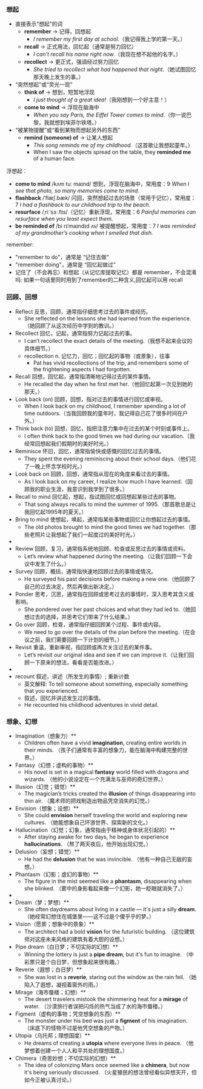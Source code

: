 ### 想起
- 直接表示“想起”的词
  - **remember** → 记得，回想起
    - *I remember my first day at school.*（我记得我上学的第一天。）   
  - **recall** → 正式用法，回忆起（通常是努力回忆）
    - *I can’t recall his name right now.*（我现在想不起他的名字。）  
  - **recollect** → 更正式，强调经过努力回忆
    - *She tried to recollect what had happened that night.*（她试图回忆那天晚上发生的事。）
- “突然想起”或“灵光一现”
  - **think of** → 想到，短暂地浮现
    - *I just thought of a great idea!*（我刚想到一个好主意！）  
  - **come to mind** → 浮现在脑海中 
    - *When you say Paris, the Eiffel Tower comes to mind.*（你一说巴黎，我就想到埃菲尔铁塔。）   
- “被某物提醒”或“看到某物而想起另外的东西”
  - **remind (someone) of** → 让某人想起
    - *This song reminds me of my childhood.*（这首歌让我想起童年。）
    - When I saw the objects spread on the table, they **reminded me** of a human face.

浮想起：
- **come to mind** /kʌm tuː maɪnd/ 想到，浮现在脑海中，常用度：9
  *When I see that photo, so many memories come to mind.*
- **flashback** /ˈflæʃ.bæk/ 闪回，突然想起过去的场景（常用于记忆），常用度：7
  *I had a flashback to our childhood trip to the beach.*
- **resurface** /ˌriːˈsɜː.fɪs/（记忆）重新浮现，常用度：6
  *Painful memories can resurface when you least expect them.*
- **be reminded of** /bi rɪˈmaɪndɪd ʌv/ 被提醒想起，常用度：7
  *I was reminded of my grandmother’s cooking when I smelled that dish.*
 
remember:
- "remember to do"，通常是 “记住去做”
- "remember doing"，通常是 “回忆起做过”
- 记住了（不会再忘）和想起（从记忆库提取记忆）都是 remember，不会混淆吗: 如果一句话里同时用到了remember的二种含义,回忆起可以用 recall

### 回顾、回想
- Reflect 反思，回顾，通常指仔细思考过去的事件或经历。
  - She reflected on the lessons she had learned from the experience.（她回顾了从这次经历中学到的教训。）
- Recollect 回忆，记起，通常指努力记起过去的事。
  - I can’t recollect the exact details of the meeting.（我想不起来会议的具体细节。）
  - recollection n. 记忆力，回忆；回忆起的事物（或景象），往事
    - Pat has vivid recollections of the trip, and remembers some of the frightening aspects I had forgotten.
- Recall 回想，回忆起，通常指清晰地记得过去的某件事情。 
  - He recalled the day when he first met her.（他回忆起第一次见到她的那天。） 
- Look back (on) 回顾，回想，指对过去的事情进行回忆或审视。
  - When I look back on my childhood, I remember spending a lot of time outdoors.（当我回顾我的童年时，我记得自己花了很多时间在户外。）
- Think back (to) 回想，回忆，指把注意力集中在过去的某个时刻或事件上。
  - I often think back to the good times we had during our vacation.（我经常回想起我们假期时的美好时光。）
- Reminisce 怀旧，回忆，通常指愉快或感慨的回忆过去的事情。 
  - They spent the evening reminiscing about their school days.（他们花了一晚上怀念学校时光。）
- Look back on 回顾，回想，通常指从现在的角度来看过去的事情。
  - As I look back on my career, I realize how much I have learned.（回顾我的职业生涯，我意识到我学到了很多。）
- Recall to mind 回忆起，想起，指试图回忆或回想起某些过去的事物。
  - That song always recalls to mind the summer of 1995.（那首歌总是让我回忆起1995年的夏天。）
- Bring to mind 使想起，唤起，通常指某些事物或回忆让你想起过去的事情。
  - The old photos brought to mind the good times we had together.（那些老照片让我想起了我们一起度过的美好时光。）
-
- Review 回顾，复习，通常指系统地回顾、检查或反思过去的事情或资料。
  - Let’s review what happened during the meeting.（让我们回顾一下会议中发生了什么。）
- Survey 回顾，概括，通常指快速地回顾过去的事情或情况。
  - He surveyed his past decisions before making a new one.（他回顾了自己的过去决定，然后再做出新决定。）
- Ponder 思考，沉思，通常指在回顾或思考过去的事情时，深入思考其含义或影响。
  - She pondered over her past choices and what they had led to.（她回想过去的选择，并思考它们带来了什么结果。）
- Go over 回顾，检查，通常指仔细回顾某个过程、事件或内容。 
  - We need to go over the details of the plan before the meeting.（在会议之前，我们需要回顾一下计划的细节。）
- Revisit 重温，重新审视，指回顾或再次关注过去的某件事。 
  - Let’s revisit our original idea and see if we can improve it.（让我们回顾一下原来的想法，看看是否能改进。）
-
- recount 叙述，讲述（所发生的事情）; 重新计数
  - 英文解释: To tell someone about something, especially something that you experienced.
  - 叙述，回忆并讲述发生过的事情。
  - He recounted his childhood adventures in vivid detail.

### 想象、幻想
- Imagination（想象力）**
  - Children often have a vivid **imagination**, creating entire worlds in their minds.  （孩子们通常有丰富的想象力，能在脑海中构建完整的世界。）
- Fantasy（幻想；虚构的事物）**
  - His novel is set in a magical **fantasy** world filled with dragons and wizards.  （他的小说设定在一个充满龙与巫师的奇幻世界。）
- Illusion（幻觉；错觉）**
  - The magician’s tricks created the **illusion** of things disappearing into thin air.  （魔术师的把戏制造出物品凭空消失的幻觉。）
- Envision（想象；设想）**
  - She could **envision** herself traveling the world and exploring new cultures.  （她能想象自己环游世界、探索新的文化。）
- Hallucination（幻觉；幻象，通常指由于精神或身体状况引起的）**
  - After staying awake for two days, he began to experience **hallucinations**.  （熬了两天夜后，他开始出现幻觉。）
- Delusion（妄想；错觉）**
  - He had the **delusion** that he was invincible.  （他有一种自己无敌的妄想。）
- Phantasm（幻影；虚幻的事物）**
  - The figure in the mist seemed like a **phantasm**, disappearing when she blinked.  （雾中的身影看起来像一个幻影，她一眨眼就消失了。）
-
- Dream（梦；梦想）**
  - She often daydreams about living in a castle — it's just a silly **dream**.  （她经常幻想住在城堡里——这不过是个傻乎乎的梦。）
- Vision（愿景；想象中的景象）**
  - The architect had a bold **vision** for the futuristic building.  （这位建筑师对这座未来风格的建筑有着大胆的设想。）
- Pipe dream（白日梦；不切实际的幻想）**
  - Winning the lottery is just a **pipe dream**, but it's fun to imagine.  （中彩票只是个白日梦，但想象起来很有趣。）
- Reverie（遐想；白日梦）**
  - She was lost in a **reverie**, staring out the window as the rain fell.  （她陷入了遐想，凝视着窗外的雨。）
- Mirage（海市蜃楼；幻想）**
  - The desert travelers mistook the shimmering heat for a **mirage** of water.  （沙漠旅行者误把闪烁的热气当成了水的海市蜃楼。）
- Figment（虚构的事物；凭空想象的东西）**
  - The monster under his bed was just a **figment** of his imagination.  （床底下的怪物不过是他凭空想象的产物。）
- Utopia（乌托邦；理想国度）**
  - He dreams of creating a **utopia** where everyone lives in peace.  （他梦想着创建一个人人和平共处的理想国度。）
- Chimera（奇思妙想；不切实际的幻想）**
  - The idea of colonizing Mars once seemed like a **chimera**, but now it's being seriously discussed.  （火星殖民的想法曾经看似异想天开，但如今正被认真讨论。）


